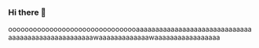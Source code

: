 ### Hi there 👋
oooooooooooooooooooooooooooooooaaaaaaaaaaaaaaaaaaaaaaaaaaaaaaaaaaaaaaaaaaaaaaaaaaaawaaaaaaaaaaaaawaaaaaaaaaaaaaaaaa
<!--
**phamai38/phamai38** is a ✨ _special_ ✨ repository because its `README.md` (this file) appears on your GitHub profile.

Here are some ideas to get you started:

- 🔭 I’m currently working on ...
- 🌱 I’m currently learning ...
- 👯 I’m looking to collaborate on ...
- 🤔 I’m looking for help with ...
- 💬 Ask me about ...
- 📫 How to reach me: ...
- 😄 Pronouns: ...
- ⚡ Fun fact: ...
-->
